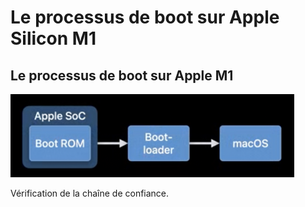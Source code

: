 # Le processus de boot sur Apple Silicon M1

## Le processus de boot sur Apple M1

<img src="../images/Mac Silicon - Boot overview.png" alt="Mac Silicon - Boot overview" style="zoom:67%;" />

Vérification de la chaîne de confiance.

